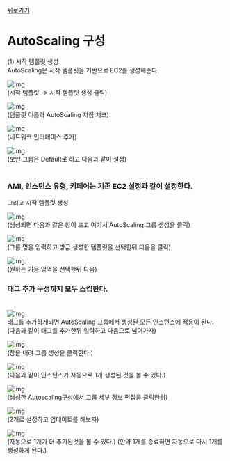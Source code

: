 [뒤로가기](../../README.md)

# AutoScaling 구성

(1) 시작 템플릿 생성<br>
AutoScaling은 시작 템플릿을 기반으로 EC2를 생성해준다.<br>

![img](../Img/autoscaling.png)<br>
(시작 템플릿 -> 시작 템플릿 생성 클릭)<br>

![img](../Img/autoscaling2.png)<br>
(템플릿 이름과 AutoScaling 지침 체크)

![img](../Img/autoscaling3.png)<br>
(네트워크 인터페이스 추가)

![img](../Img/autoscaling4.png)<br>
(보안 그룹은 Default로 하고 다음과 같이 설정)<br><br>

### AMI, 인스턴스 유형, 키페어는 기존 EC2 설정과 같이 설정한다.

그리고 시작 템플릿 생성<br>

![img](../Img/autoscaling5.png)<br>
(생성되면 다음과 같은 창이 뜨고 여기서 AutoScaling 그룹 생성을 클릭)<br>

![img](../Img/autoscaling6.png)<br>
(그룹 명을 입력하고 방금 생성한 템플릿을 선택한뒤 다음을 클릭)<br>

![img](../Img/autoscaling7.png)<br>
(원하는 가용 영역을 선택한뒤 다음)<br>

### 태그 추가 구성까지 모두 스킵한다.<br><br>

![img](../Img/autoscaling8.png)<br>
태그를 추가하게되면 AutoScaling 그룹에서 생성된 모든 인스턴스에 적용이 된다.<br>
(다음과 같이 태그를 추가한뒤 입력하고 다음으로 넘어가자)<br>

![img](../Img/autoscaling9.png)<br>
(창을 내려 그룹 생성을 클릭한다.)

![img](../Img/autoscaling10.png)<br>
(다음과 같이 인스턴스가 자동으로 1개 생성된 것을 볼 수 있다.)<br>

![img](../Img/autoscaling11.png)<br>
(생성한 Autoscaling구성에서 그룹 세부 정보 편집을 클릭한뒤)<br>

![img](../Img/autoscaling12.png)<br>
(2개로 설정하고 업데이트를 해보자)<br>

![img](../Img/autoscaling13.png)<br>
(자동으로 1개가 더 추가된것을 볼 수 있다.)
(만약 1개를 종료하면 자동으로 다시 1개를 생성하게 된다.)<br>
